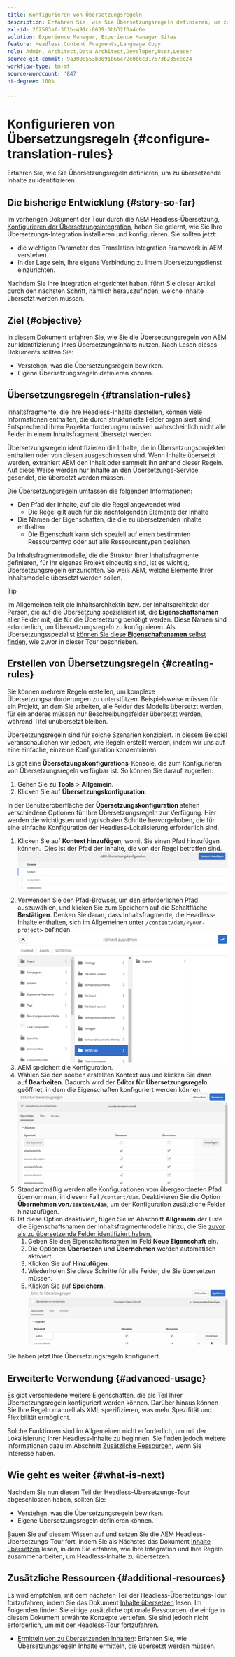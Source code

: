 ```yaml
---
title: Konfigurieren von Übersetzungsregeln
description: Erfahren Sie, wie Sie Übersetzungsregeln definieren, um zu übersetzende Inhalte zu identifizieren.
exl-id: 262503af-361b-491c-8639-0bb32f0a4c0e
solution: Experience Manager, Experience Manager Sites
feature: Headless,Content Fragments,Language Copy
role: Admin, Architect,Data Architect,Developer,User,Leader
source-git-commit: 9a3008553b8091b66c72e0b6c317573b235eee24
workflow-type: tm+mt
source-wordcount: '847'
ht-degree: 100%

---
```


# Konfigurieren von Übersetzungsregeln {#configure-translation-rules}

Erfahren Sie, wie Sie Übersetzungsregeln definieren, um zu übersetzende Inhalte zu identifizieren.

## Die bisherige Entwicklung {#story-so-far}

Im vorherigen Dokument der Tour durch die AEM Headless-Übersetzung, [Konfigurieren der Übersetzungsintegration](configure-connector.md), haben Sie gelernt, wie Sie Ihre Übersetzungs-Integration installieren und konfigurieren. Sie sollten jetzt:

* die wichtigen Parameter des Translation Integration Framework in AEM verstehen.
* In der Lage sein, Ihre eigene Verbindung zu Ihrem Übersetzungsdienst einzurichten.

Nachdem Sie Ihre Integration eingerichtet haben, führt Sie dieser Artikel durch den nächsten Schritt, nämlich herauszufinden, welche Inhalte übersetzt werden müssen.

## Ziel {#objective}

In diesem Dokument erfahren Sie, wie Sie die Übersetzungsregeln von AEM zur Identifizierung Ihres Übersetzungsinhalts nutzen. Nach Lesen dieses Dokuments sollten Sie:

* Verstehen, was die Übersetzungsregeln bewirken.
* Eigene Übersetzungsregeln definieren können.

## Übersetzungsregeln {#translation-rules}

Inhaltsfragmente, die Ihre Headless-Inhalte darstellen, können viele Informationen enthalten, die durch strukturierte Felder organisiert sind. Entsprechend Ihren Projektanforderungen müssen wahrscheinlich nicht alle Felder in einem Inhaltsfragment übersetzt werden.

Übersetzungsregeln identifizieren die Inhalte, die in Übersetzungsprojekten enthalten oder von diesen ausgeschlossen sind. Wenn Inhalte übersetzt werden, extrahiert AEM den Inhalt oder sammelt ihn anhand dieser Regeln. Auf diese Weise werden nur Inhalte an den Übersetzungs-Service gesendet, die übersetzt werden müssen.

Die Übersetzungsregeln umfassen die folgenden Informationen:

* Den Pfad der Inhalte, auf die die Regel angewendet wird
   * Die Regel gilt auch für die nachfolgenden Elemente der Inhalte
* Die Namen der Eigenschaften, die die zu übersetzenden Inhalte enthalten
   * Die Eigenschaft kann sich speziell auf einen bestimmten Ressourcentyp oder auf alle Ressourcentypen beziehen

Da Inhaltsfragmentmodelle, die die Struktur Ihrer Inhaltsfragmente definieren, für Ihr eigenes Projekt eindeutig sind, ist es wichtig, Übersetzungsregeln einzurichten. So weiß AEM, welche Elemente Ihrer Inhaltsmodelle übersetzt werden sollen.

>[!TIP]
>
>Im Allgemeinen teilt die Inhaltsarchitektin bzw. der Inhaltsarchitekt der Person, die auf die Übersetzung spezialisiert ist, die **Eigenschaftsnamen** aller Felder mit, die für die Übersetzung benötigt werden. Diese Namen sind erforderlich, um Übersetzungsregeln zu konfigurieren. Als Übersetzungsspezialist [können Sie diese **Eigenschaftsnamen** selbst finden](getting-started.md#content-models), wie zuvor in dieser Tour beschrieben.

## Erstellen von Übersetzungsregeln {#creating-rules}

Sie können mehrere Regeln erstellen, um komplexe Übersetzungsanforderungen zu unterstützen. Beispielsweise müssen für ein Projekt, an dem Sie arbeiten, alle Felder des Modells übersetzt werden, für ein anderes müssen nur Beschreibungsfelder übersetzt werden, während Titel unübersetzt bleiben.

Übersetzungsregeln sind für solche Szenarien konzipiert. In diesem Beispiel veranschaulichen wir jedoch, wie Regeln erstellt werden, indem wir uns auf eine einfache, einzelne Konfiguration konzentrieren.

Es gibt eine **Übersetzungskonfigurations**-Konsole, die zum Konfigurieren von Übersetzungsregeln verfügbar ist. So können Sie darauf zugreifen:

1. Gehen Sie zu **Tools** > **Allgemein**.
1. Klicken Sie auf **Übersetzungskonfiguration**.

In der Benutzeroberfläche der **Übersetzungskonfiguration** stehen verschiedene Optionen für Ihre Übersetzungsregeln zur Verfügung. Hier werden die wichtigsten und typischsten Schritte hervorgehoben, die für eine einfache Konfiguration der Headless-Lokalisierung erforderlich sind.

1. Klicken Sie auf **Kontext hinzufügen**, womit Sie einen Pfad hinzufügen können.  Dies ist der Pfad der Inhalte, die von der Regel betroffen sind.
   ![Kontext hinzufügen](assets/add-translation-context.png)
1. Verwenden Sie den Pfad-Browser, um den erforderlichen Pfad auszuwählen, und klicken Sie zum Speichern auf die Schaltfläche **Bestätigen**. Denken Sie daran, dass Inhaltsfragmente, die Headless-Inhalte enthalten, sich im Allgemeinen unter `/content/dam/<your-project>` befinden.
   ![Pfad auswählen](assets/select-context.png)
1. AEM speichert die Konfiguration.
1. Wählen Sie den soeben erstellten Kontext aus und klicken Sie dann auf **Bearbeiten**. Dadurch wird der **Editor für Übersetzungsregeln** geöffnet, in dem die Eigenschaften konfiguriert werden können.
   ![Editor für Übersetzungsregeln](assets/translation-rules-editor.png)
1. Standardmäßig werden alle Konfigurationen vom übergeordneten Pfad übernommen, in diesem Fall `/content/dam`. Deaktivieren Sie die Option **Übernehmen von`/content/dam`**, um der Konfiguration zusätzliche Felder hinzuzufügen.
1. Ist diese Option deaktiviert, fügen Sie im Abschnitt **Allgemein** der Liste die Eigenschaftsnamen der Inhaltsfragmentmodelle hinzu, die Sie [zuvor als zu übersetzende Felder identifiziert haben.](getting-started.md#content-models)
   1. Geben Sie den Eigenschaftsnamen im Feld **Neue Eigenschaft** ein.
   1. Die Optionen **Übersetzen** und **Übernehmen** werden automatisch aktiviert.
   1. Klicken Sie auf **Hinzufügen**.
   1. Wiederholen Sie diese Schritte für alle Felder, die Sie übersetzen müssen.
   1. Klicken Sie auf **Speichern**.
      ![Eigenschaft hinzufügen](assets/add-property.png)

Sie haben jetzt Ihre Übersetzungsregeln konfiguriert.

## Erweiterte Verwendung {#advanced-usage}

Es gibt verschiedene weitere Eigenschaften, die als Teil Ihrer Übersetzungsregeln konfiguriert werden können. Darüber hinaus können Sie Ihre Regeln manuell als XML spezifizieren, was mehr Spezifität und Flexibilität ermöglicht.

Solche Funktionen sind im Allgemeinen nicht erforderlich, um mit der Lokalisierung Ihrer Headless-Inhalte zu beginnen. Sie finden jedoch weitere Informationen dazu im Abschnitt [Zusätzliche Ressourcen](#additional-resources), wenn Sie Interesse haben.

## Wie geht es weiter {#what-is-next}

Nachdem Sie nun diesen Teil der Headless-Übersetzungs-Tour abgeschlossen haben, sollten Sie:

* Verstehen, was die Übersetzungsregeln bewirken.
* Eigene Übersetzungsregeln definieren können.

Bauen Sie auf diesem Wissen auf und setzen Sie die AEM Headless-Übersetzungs-Tour fort, indem Sie als Nächstes das Dokument [Inhalte übersetzen](translate-content.md) lesen, in dem Sie erfahren, wie Ihre Integration und Ihre Regeln zusammenarbeiten, um Headless-Inhalte zu übersetzen.

## Zusätzliche Ressourcen {#additional-resources}

Es wird empfohlen, mit dem nächsten Teil der Headless-Übersetzungs-Tour fortzufahren, indem Sie das Dokument [Inhalte übersetzen](translate-content.md) lesen. Im Folgenden finden Sie einige zusätzliche optionale Ressourcen, die einige in diesem Dokument erwähnte Konzepte vertiefen. Sie sind jedoch nicht erforderlich, um mit der Headless-Tour fortzufahren.

* [Ermitteln von zu übersetzenden Inhalten](/help/sites-administering/tc-rules.md): Erfahren Sie, wie Übersetzungsregeln Inhalte ermitteln, die übersetzt werden müssen.
